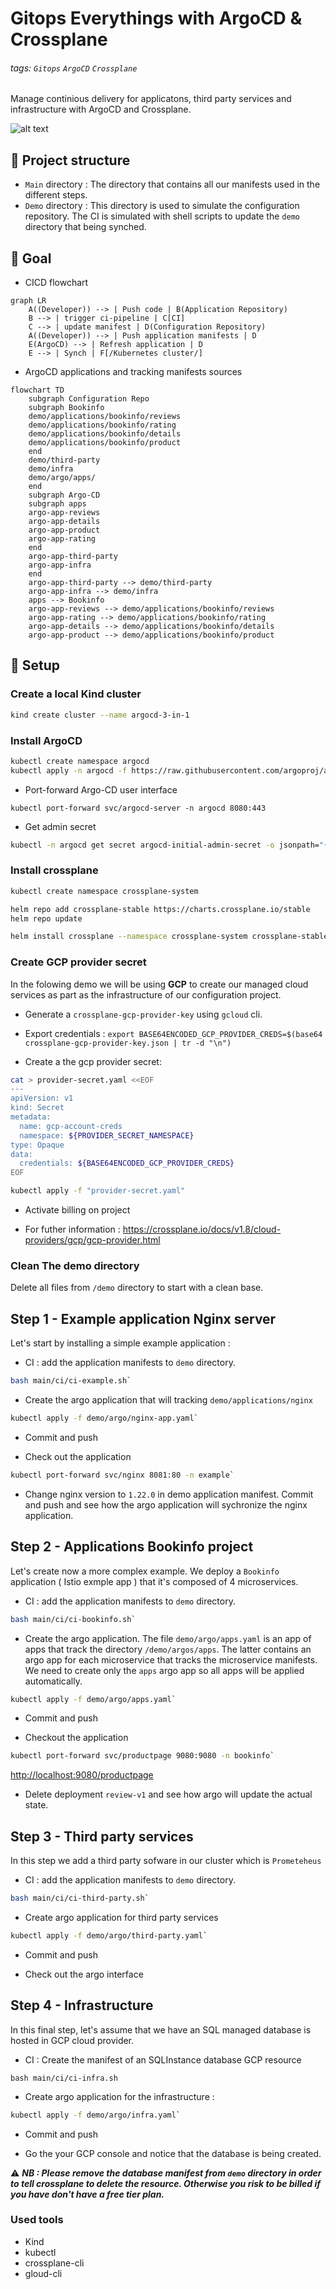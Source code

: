 # Gitops Everythings with ArgoCD & Crossplane

###### tags: `Gitops` `ArgoCD` `Crossplane`

Manage continious delivery for applicatons, third party services and infrastructure with ArgoCD and Crossplane.

![alt text](argo-crossplane.png "Argo-Crossplane")

## :closed_book: Project structure

- `Main` directory : The directory that contains all our manifests used in the different steps. 
- `Demo` directory : This directory is used to simulate the configuration repository. The CI is simulated with shell scripts to update the `demo` directory that being synched. 

## :dart: Goal 

- CICD flowchart 

```mermaid
graph LR
    A((Developer)) --> | Push code | B(Application Repository)
    B --> | trigger ci-pipeline | C[CI]
    C --> | update manifest | D(Configuration Repository)
    A((Developer)) --> | Push application manifests | D
    E(ArgoCD) --> | Refresh application | D
    E --> | Synch | F[/Kubernetes cluster/]    
```

- ArgoCD applications and tracking manifests sources 


```mermaid
flowchart TD
    subgraph Configuration Repo
    subgraph Bookinfo
    demo/applications/bookinfo/reviews
    demo/applications/bookinfo/rating
    demo/applications/bookinfo/details
    demo/applications/bookinfo/product
    end 
    demo/third-party
    demo/infra
    demo/argo/apps/
    end
    subgraph Argo-CD
    subgraph apps
    argo-app-reviews
    argo-app-details
    argo-app-product
    argo-app-rating
    end
    argo-app-third-party
    argo-app-infra
    end
    argo-app-third-party --> demo/third-party
    argo-app-infra --> demo/infra
    apps --> Bookinfo
    argo-app-reviews --> demo/applications/bookinfo/reviews
    argo-app-rating --> demo/applications/bookinfo/rating
    argo-app-details --> demo/applications/bookinfo/details
    argo-app-product --> demo/applications/bookinfo/product
```

## :wrench: Setup


### Create a local Kind cluster

```bash
kind create cluster --name argocd-3-in-1
```
### Install ArgoCD

```bash
kubectl create namespace argocd
kubectl apply -n argocd -f https://raw.githubusercontent.com/argoproj/argo-cd/stable/manifests/install.yaml
```

- Port-forward Argo-CD user interface

```kubectl port-forward svc/argocd-server -n argocd 8080:443```

- Get admin secret 

```bash
kubectl -n argocd get secret argocd-initial-admin-secret -o jsonpath="{.data.password}" | base64 -d; echo
```

### Install crossplane

```bash
kubectl create namespace crossplane-system

helm repo add crossplane-stable https://charts.crossplane.io/stable
helm repo update

helm install crossplane --namespace crossplane-system crossplane-stable/crossplane
```

### Create GCP provider secret

In the folowing demo we will be using **GCP** to create our managed cloud services as part as the infrastructure of our configuration project. 

* Generate a `crossplane-gcp-provider-key` using `gcloud` cli. 
* Export credentials : `export BASE64ENCODED_GCP_PROVIDER_CREDS=$(base64 crossplane-gcp-provider-key.json | tr -d "\n")`

* Create a the gcp provider secret:

```bash
cat > provider-secret.yaml <<EOF
---
apiVersion: v1
kind: Secret
metadata:
  name: gcp-account-creds
  namespace: ${PROVIDER_SECRET_NAMESPACE}
type: Opaque
data:
  credentials: ${BASE64ENCODED_GCP_PROVIDER_CREDS}
EOF
```

```bash
kubectl apply -f "provider-secret.yaml"
```
* Activate billing on project

- For futher information : https://crossplane.io/docs/v1.8/cloud-providers/gcp/gcp-provider.html 

### Clean The demo directory 

Delete all files from `/demo` directory to start with a clean base.  

## Step 1 - Example application Nginx server

Let's start by installing a simple example application : 

- CI : add the application manifests to `demo` directory.  

```bash
bash main/ci/ci-example.sh`
````

- Create the argo application that will tracking `demo/applications/nginx`
```bash
kubectl apply -f demo/argo/nginx-app.yaml`
````

- Commit and push

- Check out the application

```bash
kubectl port-forward svc/nginx 8081:80 -n example`
```
  
- Change nginx version to `1.22.0` in demo application manifest. Commit and push and see how the argo application will sychronize the nginx application. 

## Step 2 - Applications Bookinfo project

Let's create now a more complex example. We deploy a `Bookinfo` application ( Istio exmple app ) that it's composed of 4 microservices.


- CI : add the application manifests to `demo` directory.  

```bash
bash main/ci/ci-bookinfo.sh`
````

- Create the argo application. The file `demo/argo/apps.yaml` is an app of apps that track the directory `/demo/argos/apps`. The latter contains an argo app for each microservice that tracks the microservice manifests. We need to create only the `apps` argo app so all apps will be applied automatically.  


```bash
kubectl apply -f demo/argo/apps.yaml`
````

- Commit and push

- Checkout the application

```bash
kubectl port-forward svc/productpage 9080:9080 -n bookinfo`
````

<http://localhost:9080/productpage>

- Delete deployment `review-v1` and see how argo will update the actual state. 

## Step 3 - Third party services

In this step we add a third party sofware in our cluster which is `Prometeheus`

- CI : add the application manifests to `demo` directory.  

```bash
bash main/ci/ci-third-party.sh`
````

- Create argo application for third party services
```bash
kubectl apply -f demo/argo/third-party.yaml`
````

- Commit and push

- Check out the argo interface

## Step 4 - Infrastructure

In this final step, let's assume that we have an SQL managed database is hosted in GCP cloud provider. 


- CI : Create the manifest of an SQLInstance database GCP resource
```
bash main/ci/ci-infra.sh
```

- Create argo application for the infrastructure : 
```bash
kubectl apply -f demo/argo/infra.yaml`
```

- Commit and push

- Go the your GCP console and notice that the database is being created. 

:warning: ***NB : Please remove the database manifest from `demo` directory in order to tell crossplane to delete the resource. Otherwise you risk to be billed if you have don't have a free tier plan.***

### Used tools

- Kind
- kubectl
- crossplane-cli
- gloud-cli
